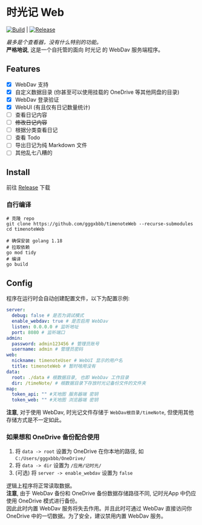 # 时光记 Web

[![Build](https://github.com/gggxbbb/timenoteWeb/actions/workflows/build.yml/badge.svg?branch=main)](https://github.com/gggxbbb/timenoteWeb/actions/workflows/build.yml) | [![Release](https://github.com/gggxbbb/timenoteWeb/actions/workflows/release.yml/badge.svg)](https://github.com/gggxbbb/timenoteWeb/actions/workflows/release.yml)  

*最多是个查看器，没有什么特别的功能。*  
**严格地说**, 这是一个自托管的面向 时光记 的 WebDav 服务端程序。

## Features

* [x] WebDav 支持
* [x] 自定义数据目录 (你甚至可以使用挂载的 OneDrive 等其他网盘的目录)
* [x] WebDav 登录验证
* [x] WebUI (有且仅有日记数量统计)
* [ ] 查看日记内容
* [ ] ~~修改日记内容~~
* [ ] 根据分类查看日记
* [ ] 查看 Todo
* [ ] 导出日记为纯 Markdown 文件
* [ ] 其他乱七八糟的

## Install

前往 [Release](https://github.com/gggxbbb/timenoteWeb/releases) 下载

### 自行编译

```shell
# 克隆 repo
git clone https://github.com/gggxbbb/timenoteWeb --recurse-submodules
cd timenoteWeb

# 确保安装 golang 1.18
# 拉取依赖
go mod tidy
# 编译
go build
```

## Config

程序在运行时会自动创建配置文件，以下为配置示例:

```yaml
server:
  debug: false # 是否为调试模式
  enable_webdav: true # 是否启用 WebDav
  listen: 0.0.0.0 # 监听地址
  port: 8080 # 监听端口
admin:
  password: admin123456 # 管理员账号
  username: admin # 管理员密码
web:
  nickname: timenoteUser # WebUI 显示的用户名
  title: timenoteWeb # 暂时啥用没有
data:
  root: ./data # 根数据目录, 也即 WebDav 工作目录
  dir: /timeNote/ # 根数据目录下存放时光记备份文件的文件夹
map:
  token_api: "" #天地图 服务器端 密钥
  token_web: "" #天地图 浏览器端 密钥
```

**注意**, 对于使用 WebDav, 时光记文件存储于 `WebDav根目录/timeNote`, 但使用其他存储方式是不一定如此。

### 如果想和 OneDrive 备份配合使用

1. 将 `data -> root` 设置为 OneDrive 在你本地的路径, 如 `C:/Users/gggxbbb/OneDrive/`
2. 将 `data -> dir` 设置为 `/应用/记时光/`
3. (可选) 将 `server -> enable_webdav` 设置为 `false`

逻辑上程序将正常读取数据。  
**注意**, 由于 WebDav 备份和 OneDrive 备份数据存储路径不同, 记时光App 中仍应使用 OneDrive 模式进行备份。  
因此此时内置 WebDav 服务将失去作用。并且此时可通过 WebDav 直接访问你 OneDrive 中的一切数据。为了安全，建议禁用内置 WebDav 服务。
